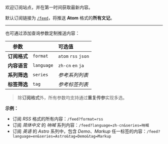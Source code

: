 欢迎订阅站点，并在第一时间获取最新内容。

默认订阅链接为 [`/feed`](/feed)，将推送 **Atom** 格式的**所有文记**。

---

也可通过添加查询参数定制推送内容：

| 参数 || 可选值 |
| - | - |:- |
| **订阅格式** | `format` | `atom` `rss` `json` |
| **内容语言** | `language` | `zh-cn` `en` `ja` |
| **系列筛选** | `series` | *参考系列列表* |
| **标签筛选** | `tag` | *参考标签列表* |

> 除**订阅格式**外，所有参数均支持通过**重复传参**实现多选。

**示例：**

- 订阅 *RSS* 格式的所有内容：`/feed?format=rss`
- 订阅 *简体中文* 的 *呐喊* 系列内容：`/feed?language=zh-cn&series=呐喊`
- 订阅 *英语* 的 *Astro* 系列中，包含 *Demo*、*Markup* 任一标签的内容：`/feed?language=en&series=Astro&tag=Demo&tag=Markup`
